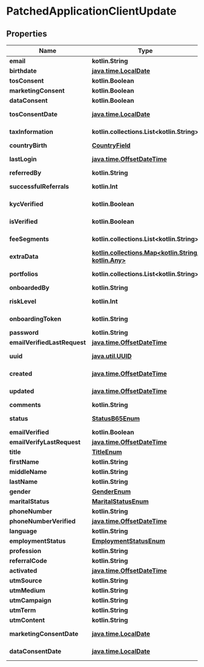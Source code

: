 
# PatchedApplicationClientUpdate

## Properties
Name | Type | Description | Notes
------------ | ------------- | ------------- | -------------
**email** | **kotlin.String** |  |  [optional]
**birthdate** | [**java.time.LocalDate**](java.time.LocalDate.md) |  |  [optional]
**tosConsent** | **kotlin.Boolean** |  |  [optional]
**marketingConsent** | **kotlin.Boolean** |  |  [optional]
**dataConsent** | **kotlin.Boolean** |  |  [optional]
**tosConsentDate** | [**java.time.LocalDate**](java.time.LocalDate.md) |  |  [optional] [readonly]
**taxInformation** | **kotlin.collections.List&lt;kotlin.String&gt;** |  |  [optional] [readonly]
**countryBirth** | [**CountryField**](CountryField.md) |  |  [optional]
**lastLogin** | [**java.time.OffsetDateTime**](java.time.OffsetDateTime.md) |  |  [optional] [readonly]
**referredBy** | **kotlin.String** |  |  [optional]
**successfulReferrals** | **kotlin.Int** |  |  [optional] [readonly]
**kycVerified** | **kotlin.Boolean** |  |  [optional] [readonly]
**isVerified** | **kotlin.Boolean** |  |  [optional] [readonly]
**feeSegments** | **kotlin.collections.List&lt;kotlin.String&gt;** |  |  [optional] [readonly]
**extraData** | [**kotlin.collections.Map&lt;kotlin.String, kotlin.Any&gt;**](kotlin.Any.md) |  |  [optional]
**portfolios** | **kotlin.collections.List&lt;kotlin.String&gt;** |  |  [optional] [readonly]
**onboardedBy** | **kotlin.String** |  |  [optional]
**riskLevel** | **kotlin.Int** |  |  [optional] [readonly]
**onboardingToken** | **kotlin.String** |  |  [optional] [readonly]
**password** | **kotlin.String** |  |  [optional]
**emailVerifiedLastRequest** | [**java.time.OffsetDateTime**](java.time.OffsetDateTime.md) |  |  [optional]
**uuid** | [**java.util.UUID**](java.util.UUID.md) |  |  [optional] [readonly]
**created** | [**java.time.OffsetDateTime**](java.time.OffsetDateTime.md) |  |  [optional] [readonly]
**updated** | [**java.time.OffsetDateTime**](java.time.OffsetDateTime.md) |  |  [optional] [readonly]
**comments** | **kotlin.String** |  |  [optional]
**status** | [**StatusB65Enum**](StatusB65Enum.md) |  |  [optional] [readonly]
**emailVerified** | **kotlin.Boolean** |  |  [optional]
**emailVerifyLastRequest** | [**java.time.OffsetDateTime**](java.time.OffsetDateTime.md) |  |  [optional]
**title** | [**TitleEnum**](TitleEnum.md) |  |  [optional]
**firstName** | **kotlin.String** |  |  [optional]
**middleName** | **kotlin.String** |  |  [optional]
**lastName** | **kotlin.String** |  |  [optional]
**gender** | [**GenderEnum**](GenderEnum.md) |  |  [optional]
**maritalStatus** | [**MaritalStatusEnum**](MaritalStatusEnum.md) |  |  [optional]
**phoneNumber** | **kotlin.String** |  |  [optional]
**phoneNumberVerified** | [**java.time.OffsetDateTime**](java.time.OffsetDateTime.md) |  |  [optional]
**language** | **kotlin.String** |  |  [optional]
**employmentStatus** | [**EmploymentStatusEnum**](EmploymentStatusEnum.md) |  |  [optional]
**profession** | **kotlin.String** |  |  [optional]
**referralCode** | **kotlin.String** |  |  [optional]
**activated** | [**java.time.OffsetDateTime**](java.time.OffsetDateTime.md) |  |  [optional]
**utmSource** | **kotlin.String** |  |  [optional]
**utmMedium** | **kotlin.String** |  |  [optional]
**utmCampaign** | **kotlin.String** |  |  [optional]
**utmTerm** | **kotlin.String** |  |  [optional]
**utmContent** | **kotlin.String** |  |  [optional]
**marketingConsentDate** | [**java.time.LocalDate**](java.time.LocalDate.md) |  |  [optional] [readonly]
**dataConsentDate** | [**java.time.LocalDate**](java.time.LocalDate.md) |  |  [optional] [readonly]



